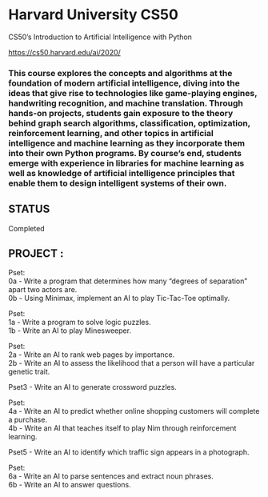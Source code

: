 # Harvard University CS50
CS50’s Introduction to Artificial Intelligence with Python

https://cs50.harvard.edu/ai/2020/



### This course explores the concepts and algorithms at the foundation of modern artificial intelligence, diving into the ideas that give rise to technologies like game-playing engines, handwriting recognition, and machine translation. Through hands-on projects, students gain exposure to the theory behind graph search algorithms, classification, optimization, reinforcement learning, and other topics in artificial intelligence and machine learning as they incorporate them into their own Python programs. By course’s end, students emerge with experience in libraries for machine learning as well as knowledge of artificial intelligence principles that enable them to design intelligent systems of their own.


 
## STATUS
Completed 

## PROJECT :
Pset:  
    0a - Write a program that determines how many “degrees of separation” apart two actors are.    
    0b - Using Minimax, implement an AI to play Tic-Tac-Toe optimally.  

Pset:  
    1a - Write a program to solve logic puzzles.    
    1b - Write an AI to play Minesweeper.     
    
Pset:  
    2a - Write an AI to rank web pages by importance.    
    2b - Write an AI to assess the likelihood that a person will have a particular genetic trait.  
    
Pset3 - Write an AI to generate crossword puzzles.   
    
Pset:  
    4a - Write an AI to predict whether online shopping customers will complete a purchase.  
    4b - Write an AI that teaches itself to play Nim through reinforcement learning.      
    
Pset5 - Write an AI to identify which traffic sign appears in a photograph.  

Pset:  
    6a - Write an AI to parse sentences and extract noun phrases.  
    6b - Write an AI to answer questions.    
